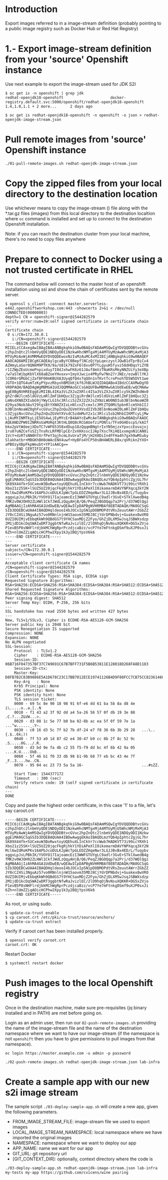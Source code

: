 # Introduction

Export images referred to in a image-stream definition (probably pointing to a public image registry such as Docker Hub or Red Hat Registry)

# 1.- Export image-stream definition from your 'source' Openshift instance

Use next example to export the image-stream used for JDK S2I

```
$ oc get is -n openshift | grep jdk
redhat-openjdk18-openshift                     docker-registry.default.svc:5000/openshift/redhat-openjdk18-openshift                     1.4,1.0,1.1 + 2 more...      2 days ago

$ oc get is redhat-openjdk18-openshift -n openshift -o json > redhat-openjdk-image-stream.json
```

# Pull remote images from 'source' Openshift instance

```
./01-pull-remote-images.sh redhat-openjdk-image-stream.json
```

# Copy the zipped files from your local directory to the destination location

Use whichever means to copy the image-stream () file along with the *.tar.gz files (images) from this local directory to the destination localtion where `oc` command is installed and set up to connect to the destination Openshift installation.

Note: if you can reach the destination cluster from your local machine, there's no need to copy files anywhere

# Prepare to connect to Docker using a not trusted certificate in RHEL

The command below will connect to the master host of an openshift installation using ssl and show the chain of certificates sent by the remote server.

```
$ openssl s_client -connect master.serverless-e442.openshiftworkshop.com:443 -showcerts 2>&1 < /dev/null
CONNECTED(00000003)
depth=1 CN = openshift-signer@1544282579
verify error:num=19:self signed certificate in certificate chain
---
Certificate chain
 0 s:/CN=172.30.0.1
   i:/CN=openshift-signer@1544282579
-----BEGIN CERTIFICATE-----
MIIELzCCAxegAwIBAgIBAzANBgkqhkiG9w0BAQsFADAmMSQwIgYDVQQDDBtvcGVu
c2hpZnQtc2lnbmVyQDE1NDQyODI1NzkwHhcNMTgxMjA4MTUyMzAwWhcNMjAxMjA3
MTUyMzAxWjAVMRMwEQYDVQQDEwoxNzIuMzAuMC4xMIIBIjANBgkqhkiG9w0BAQEF
AAOCAQ8AMIIBCgKCAQEAylgcaByYC0BepflNCzQjYpLqeczystJQwB1dTprBiCv4
AZHmyLaSer0QNkM9PTK9/9a/U81k79ZxF6l0xv0P7tLgyuH5fyvz58dHDqsYiZYB
r1IZWpZEoUcmePnpixduy7I0dJxhwFK6z61JAuf8mVzTNaKRsMkyNNZUiYy3eXBp
/w7aSlWjbpKbVlX68aBZoeYHvoxv+ImyVJwcix4PRyFw7Nn27rJNEc/ezwBllYKJ
lCOR6rGMGbCjZafBF00mKBUXA3UyqQfQ4x7qQOn1nfKvtTcroPnohTD5W5DVt1we
JGTO+1QTG4umTzKyPYpvzRbyxhBMIkKjkf6JhBLWJQIDAQABo4IBdzCCAXMwDgYD
VR0PAQH/BAQDAgWgMBMGA1UdJQQMMAoGCCsGAQUFBwMBMAwGA1UdEwEB/wQCMAAw
ggE8BgNVHREEggEzMIIBL4IKa3ViZXJuZXRlc4ISa3ViZXJuZXRlcy5kZWZhdWx0
ghZrdWJlcm5ldGVzLmRlZmF1bHQuc3ZjgiRrdWJlcm5ldGVzLmRlZmF1bHQuc3Zj
LmNsdXN0ZXIubG9jYWyCLG1hc3Rlci5zZXJ2ZXJsZXNzLWU0NDIub3BlbnNoaWZ0
d29ya3Nob3AuY29tgiBtYXN0ZXIxLnNlcnZlcmxlc3MtZTQ0Mi5pbnRlcm5hbIIJ
b3BlbnNoaWZ0ghFvcGVuc2hpZnQuZGVmYXVsdIIVb3BlbnNoaWZ0LmRlZmF1bHQu
c3ZjgiNvcGVuc2hpZnQuZGVmYXVsdC5zdmMuY2x1c3Rlci5sb2NhbIIKMTcyLjMw
LjAuMYINMTkyLjE5OS4wLjEyMYcErB4AAYcEwMcAeTANBgkqhkiG9w0BAQsFAAOC
AQEANDZPW0IZNRRsUaMURqt3KtHLQ0Q8cRCGAUefziPONls/fFx0GHDscpS/kAIf
bko2pVtWdeejXDoTC7vWF65358xdDup18zQqqmBNgtrIxYN5mjzxYpxccEovajxj
1ru07uNZCefuSZjTnsRcLRFMDlpCErZvXHXsscIJAp7XscTKiHQ1xxmgnN1CAN8i
1VcY+dzRTsNN0hYXrfPeY3qjhcmLXvUraTjM/jH2X0DiIn4FFHa4h7gxh9wMSuby
Slakhatbr+MBGKhBH8oWAcENX4uwf+HyBFo4YCP50sBH4WERLB8x/qVRikn2YXO+
aPBOzyXBpFkpWeubt+YP1sAACg==
-----END CERTIFICATE-----
 1 s:/CN=openshift-signer@1544282579
   i:/CN=openshift-signer@1544282579
-----BEGIN CERTIFICATE-----
MIIC6jCCAdKgAwIBAgIBATANBgkqhkiG9w0BAQsFADAmMSQwIgYDVQQDDBtvcGVu
c2hpZnQtc2lnbmVyQDE1NDQyODI1NzkwHhcNMTgxMjA4MTUyMjU5WhcNMjMxMjA3
MTUyMzAwWjAmMSQwIgYDVQQDDBtvcGVuc2hpZnQtc2lnbmVyQDE1NDQyODI1Nzkw
ggEiMA0GCSqGSIb3DQEBAQUAA4IBDwAwggEKAoIBAQDLmzYQ64pIphtcZgjGL7hr
SK89X44fk+5UCxmvW3BoRwxtoyUQEhuXLInCkVr7ccWwb7HADKVT73i99icYRXh1
Xbo21z25SK+lSUZ5UZ20jqcFkgRjhkY1YDiAPeXlI0ikomarmDAVYNPXqcq3kY2N
Mcl6wZdRoKPKv16APbJcoDULKJpWcTpGLEDZZHqeNwr3LGJJBvBx4ED/L/Tuqybv
xggxLpJsLPBkIK/YVOYO17IajoamcEzI3WWFGTUYgLC9adlr3GvE+STklXwedB4g
fMK2v0WJOH92ZLHWl1CkfJWdLzQqyAHjB/Q6/PeqZJBGOQqp7a2Prj/d37WQlQgz
AgMBAAGjIzAhMA4GA1UdDwEB/wQEAwICpDAPBgNVHRMBAf8EBTADAQH/MA0GCSqG
SIb3DQEBCwUAA4IBAQDHqldeooI4bJOCxIpSN1pDOBMOPdtVRsZeuutAWrrZGbZZ
JY0cCZ4Si3NguAz57vo0RNnlnjnW15aovm35MDJ8CjYdrDPNbdvj+Guakex8wVRO
6UZI0UIMjvEbbqKkWh9QBdGS7t9YHCSaxMDjZ2Fyo/GhZjDLXM5wJsqJSBWXsdzp
2M1jdD1kcDqSWAIwDRT3ggbtNfwRaJvizlEC/2lO9hqOjNvNsuXQKKR+DG5xZVjo
P1evB5P8sNHFlrdjbkMChWgRprPczdjcaBzz/vcP7Ye7mFtnkgDSmf9uXJP0sxJi
6Zh+nlUmZZiqAOicHCPhw2Xpy1k3y2BQjYpsV6k6
-----END CERTIFICATE-----
---
Server certificate
subject=/CN=172.30.0.1
issuer=/CN=openshift-signer@1544282579
---
Acceptable client certificate CA names
/CN=openshift-signer@1544282579
/CN=openshift-signer@1544282578
Client Certificate Types: RSA sign, ECDSA sign
Requested Signature Algorithms: RSA+SHA256:ECDSA+SHA256:RSA+SHA384:ECDSA+SHA384:RSA+SHA512:ECDSA+SHA512:RSA+SHA1:ECDSA+SHA1
Shared Requested Signature Algorithms: RSA+SHA256:ECDSA+SHA256:RSA+SHA384:ECDSA+SHA384:RSA+SHA512:ECDSA+SHA512:RSA+SHA1:ECDSA+SHA1
Peer signing digest: SHA512
Server Temp Key: ECDH, P-256, 256 bits
---
SSL handshake has read 2550 bytes and written 427 bytes
---
New, TLSv1/SSLv3, Cipher is ECDHE-RSA-AES128-GCM-SHA256
Server public key is 2048 bit
Secure Renegotiation IS supported
Compression: NONE
Expansion: NONE
No ALPN negotiated
SSL-Session:
    Protocol  : TLSv1.2
    Cipher    : ECDHE-RSA-AES128-GCM-SHA256
    Session-ID: 06B716F047357BF37C7A9691C67B7BFF731F5B6B53811E128018D268FA8D1183
    Session-ID-ctx: 
    Master-Key: D8FB7B2C83B9886E5A1D678C23C17BB7012ECE19741126B4D9F80FCC7CB75CC82361460B120D2D87CC024ADB8E52E557
    Key-Arg   : None
    Krb5 Principal: None
    PSK identity: None
    PSK identity hint: None
    TLS session ticket:
    0000 - 69 5c 8e 90 18 98 91 6f-e6 dd 61 ba 5b 8a d8 4e   i\.....o..a.[..N
    0010 - f1 43 a2 3f 92 dd a4 5a-26 56 57 0f db 19 3e 88   .C.?...Z&VW...>.
    0020 - d3 08 1c 5e 77 b0 ba 02-8b ac ea 5f 0f 59 7e 1a   ...^w......_.Y~.
    0030 - c0 16 d3 5c 7f b2 7b df-24 e7 f8 36 6b 3b 29 28   ...\..{.$..6k;)(
    0040 - 7f 53 a9 1d 87 d2 e4 30-47 b9 cc 0b 2f 8c 52 9c   .S.....0G.../.R.
    0050 - d3 bd 9e fa 4b c2 55 f5-f9 dd bc 4f 6b 42 9a 05   ....K.U....OkB..
    0060 - 5f 46 b1 f0 33 db 98 b1-9b 68 77 eb bc 43 4e 7f   _F..3....hw..CN.
    0070 - 95 04 ec 23 73 5a 5a 16-                          ...#sZZ.

    Start Time: 1544377172
    Timeout   : 300 (sec)
    Verify return code: 19 (self signed certificate in certificate chain)
---
DONE
```

Copy and paste the highest order certificate, in this case '1' to a file, let's say caroot.crt

```
-----BEGIN CERTIFICATE-----
MIIC6jCCAdKgAwIBAgIBATANBgkqhkiG9w0BAQsFADAmMSQwIgYDVQQDDBtvcGVu
c2hpZnQtc2lnbmVyQDE1NDQyODI1NzkwHhcNMTgxMjA4MTUyMjU5WhcNMjMxMjA3
MTUyMzAwWjAmMSQwIgYDVQQDDBtvcGVuc2hpZnQtc2lnbmVyQDE1NDQyODI1Nzkw
ggEiMA0GCSqGSIb3DQEBAQUAA4IBDwAwggEKAoIBAQDLmzYQ64pIphtcZgjGL7hr
SK89X44fk+5UCxmvW3BoRwxtoyUQEhuXLInCkVr7ccWwb7HADKVT73i99icYRXh1
Xbo21z25SK+lSUZ5UZ20jqcFkgRjhkY1YDiAPeXlI0ikomarmDAVYNPXqcq3kY2N
Mcl6wZdRoKPKv16APbJcoDULKJpWcTpGLEDZZHqeNwr3LGJJBvBx4ED/L/Tuqybv
xggxLpJsLPBkIK/YVOYO17IajoamcEzI3WWFGTUYgLC9adlr3GvE+STklXwedB4g
fMK2v0WJOH92ZLHWl1CkfJWdLzQqyAHjB/Q6/PeqZJBGOQqp7a2Prj/d37WQlQgz
AgMBAAGjIzAhMA4GA1UdDwEB/wQEAwICpDAPBgNVHRMBAf8EBTADAQH/MA0GCSqG
SIb3DQEBCwUAA4IBAQDHqldeooI4bJOCxIpSN1pDOBMOPdtVRsZeuutAWrrZGbZZ
JY0cCZ4Si3NguAz57vo0RNnlnjnW15aovm35MDJ8CjYdrDPNbdvj+Guakex8wVRO
6UZI0UIMjvEbbqKkWh9QBdGS7t9YHCSaxMDjZ2Fyo/GhZjDLXM5wJsqJSBWXsdzp
2M1jdD1kcDqSWAIwDRT3ggbtNfwRaJvizlEC/2lO9hqOjNvNsuXQKKR+DG5xZVjo
P1evB5P8sNHFlrdjbkMChWgRprPczdjcaBzz/vcP7Ye7mFtnkgDSmf9uXJP0sxJi
6Zh+nlUmZZiqAOicHCPhw2Xpy1k3y2BQjYpsV6k6
-----END CERTIFICATE-----

```

As root, or using sudo.

```
$ update-ca-trust enable
$ cp caroot.crt /etc/pki/ca-trust/source/anchors/
$ update-ca-trust extract
```


Verify if caroot cert has been installed properly.

```
$ openssl verify caroot.crt
caroot.crt: OK
```

Restart Docker

```
$ systemctl restart docker
```

# Push images to the local Openshift registry

Once in the destination machine, make sure pre-requisites (jq binary installed and in PATH) are met before going on.

Login as an admin user, then run our `02-push-remote-images.sh` providing the name of the image-stream file and the name of the destination namespace where we want to have our image-stream (if the namespace is not `openshift` then you have to give permissions to pull images from that namespace).

```
oc login https://master.example.com -u admin -p password

./02-push-remote-images.sh redhat-openjdk-image-stream.json lab-infra

```

# Create a sample app with our new s2i image stream

The sample script `./03-deploy-sample-app.sh` will create a new app, given the following parameters.

- FROM_IMAGE_STREAM_FILE: image-stream file we used to export images
- LOCAL_IMAGE_STREAM_NAMESPACE: local namespace where we have imported the original images
- NAMESPACE: namespace where we want to deploy our app
- APP_NAME: name we want for our app
- GIT_URL: git repository url
- [GIT_CONTEXT_DIR]: optionally, context directory where the code is

```
./03-deploy-sample-app.sh redhat-openjdk-image-stream.json lab-infra my-tests my-app https://github.com/cvicens/wine pairing
```
